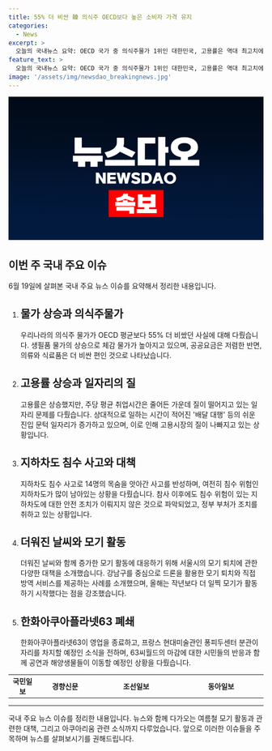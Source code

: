 ```yaml
---
title: 55% 더 비싼 韓 의식주 OECD보다 높은 소비자 가격 유지
categories:
  - News
excerpt: >
  오늘의 국내뉴스 요약: OECD 국가 중 의식주물가 1위인 대한민국, 고용률은 역대 최고치에도 불구하고 일자리의 질이 부족한 상황, 지하차도 침수 위험 183곳 중 17%가 미대책 상태, 여름철 모기퇴치에 드론과 방역서비스 활용, 63씨월드 아쿠아리움이 종료로 대체되며 국내뉴스 헤드라인 수요일 아침 소식을 전해드렸습니다.
feature_text: >
  오늘의 국내뉴스 요약: OECD 국가 중 의식주물가 1위인 대한민국, 고용률은 역대 최고치에도 불구하고 일자리의 질이 부족한 상황, 지하차도 침수 위험 183곳 중 17%가 미대책 상태, 여름철 모기퇴치에 드론과 방역서비스 활용, 63씨월드 아쿠아리움이 종료로 대체되며 국내뉴스 헤드라인 수요일 아침 소식을 전해드렸습니다.
image: '/assets/img/newsdao_breakingnews.jpg'
---
```


<p><img src="/assets/img/newsdao_breakingnews.jpg" alt="implanttips 속보" /></p>

<h2 data-ke-size="size26">이번 주 국내 주요 이슈</h2>

<p data-ke-size="size16">6월 19일에 살펴본 국내 주요 뉴스 이슈를 요약해서 정리한 내용입니다.</p>

<ol>
  <li>
    <h2 data-ke-size="size24">물가 상승과 의식주물가</h2>
    <p data-ke-size="size16">우리나라의 의식주 물가가 OECD 평균보다 55% 더 비쌌던 사실에 대해 다뤘습니다. 생필품 물가의 상승으로 체감 물가가 높아지고 있으며, 공공요금은 저렴한 반면, 의류와 식료품은 더 비싼 편인 것으로 나타났습니다.</p>
  </li>
  <li>
    <h2 data-ke-size="size24">고용률 상승과 일자리의 질</h2>
    <p data-ke-size="size16">고용률은 상승했지만, 주당 평균 취업시간은 줄어든 가운데 질이 떨어지고 있는 일자리 문제를 다뤘습니다. 상대적으로 일하는 시간이 적어진 '배달 대행' 등의 쉬운 진입 문턱 일자리가 증가하고 있으며, 이로 인해 고용시장의 질이 나빠지고 있는 상황입니다.</p>
  </li>
  <li>
    <h2 data-ke-size="size24">지하차도 침수 사고와 대책</h2>
    <p data-ke-size="size16">지하차도 침수 사고로 14명의 목숨을 앗아간 사고를 반성하며, 여전히 침수 위험인 지하차도가 많이 남아있는 상황을 다뤘습니다. 참사 이후에도 침수 위험이 있는 지하차도에 대한 안전 조치가 이뤄지지 않은 것으로 파악되었고, 정부 부처가 조치를 취하고 있는 상황입니다.</p>
  </li>
  <li>
    <h2 data-ke-size="size24">더워진 날씨와 모기 활동</h2>
    <p data-ke-size="size16">더워진 날씨와 함께 증가한 모기 활동에 대응하기 위해 서울시의 모기 퇴치에 관한 다양한 대책을 소개했습니다. 강남구를 중심으로 드론을 활용한 모기 퇴치와 직접 방역 서비스를 제공하는 사례를 소개했으며, 올해는 작년보다 더 일찍 모기가 활동하기 시작했다는 점을 강조했습니다.</p>
  </li>
  <li>
    <h2 data-ke-size="size24">한화아쿠아플라넷63 폐쇄</h2>
    <p data-ke-size="size16">한화아쿠아플라넷63이 영업을 종료하고, 프랑스 현대미술관인 퐁피두센터 분관이 자리를 차지할 예정인 소식을 전하며, 63씨월드의 마감에 대한 시민들의 반응과 함께 공연과 해양생물들이 이동할 예정인 상황을 다뤘습니다.</p>
  </li>
</ol>

<table>
  <colgroup><col width="130"></colgroup>
  <colgroup><col width="342"></colgroup>
  <colgroup span="2" width= "541">
  <tr>
    <td style="text-align: center; height: 17px;"><b>국민일보</b></td>
    <td style="text-align: center; height: 17px;"><b>경향신문</b></td>
    <td style="text-align: center; height: 17px;"><b>조선일보</b></td>
    <td style="text-align: center; height: 17px;"><b>동아일보</b></td>
  </tr>
</table>

<hr>

<p data-ke-size="size16">국내 주요 뉴스 이슈를 정리한 내용입니다. 뉴스와 함께 다가오는 여름철 모기 활동과 관련한 대책, 그리고 아쿠아리움 관련 소식까지 다루었습니다. 앞으로 이러한 이슈들을 주목하며 뉴스를 살펴보시기를 권해드립니다.</p>

<p data-ke-size="size16">&nbsp;</p>


